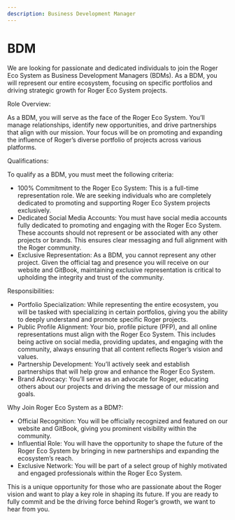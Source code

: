 ```yaml
---
description: Business Development Manager
---
```


# BDM

We are looking for passionate and dedicated individuals to join the Roger Eco System as Business Development Managers (BDMs). As a BDM, you will represent our entire ecosystem, focusing on specific portfolios and driving strategic growth for Roger Eco System projects.

Role Overview:

As a BDM, you will serve as the face of the Roger Eco System. You’ll manage relationships, identify new opportunities, and drive partnerships that align with our mission. Your focus will be on promoting and expanding the influence of Roger’s diverse portfolio of projects across various platforms.

Qualifications:

To qualify as a BDM, you must meet the following criteria:

* 100% Commitment to the Roger Eco System: This is a full-time representation role. We are seeking individuals who are completely dedicated to promoting and supporting Roger Eco System projects exclusively.
* Dedicated Social Media Accounts: You must have social media accounts fully dedicated to promoting and engaging with the Roger Eco System. These accounts should not represent or be associated with any other projects or brands. This ensures clear messaging and full alignment with the Roger community.
* Exclusive Representation: As a BDM, you cannot represent any other project. Given the official tag and presence you will receive on our website and GitBook, maintaining exclusive representation is critical to upholding the integrity and trust of the community.

Responsibilities:

* Portfolio Specialization: While representing the entire ecosystem, you will be tasked with specializing in certain portfolios, giving you the ability to deeply understand and promote specific Roger projects.
* Public Profile Alignment: Your bio, profile picture (PFP), and all online representations must align with the Roger Eco System. This includes being active on social media, providing updates, and engaging with the community, always ensuring that all content reflects Roger’s vision and values.
* Partnership Development: You’ll actively seek and establish partnerships that will help grow and enhance the Roger Eco System.
* Brand Advocacy: You’ll serve as an advocate for Roger, educating others about our projects and driving the message of our mission and goals.

Why Join Roger Eco System as a BDM?:

* Official Recognition: You will be officially recognized and featured on our website and GitBook, giving you prominent visibility within the community.
* Influential Role: You will have the opportunity to shape the future of the Roger Eco System by bringing in new partnerships and expanding the ecosystem’s reach.
* Exclusive Network: You will be part of a select group of highly motivated and engaged professionals within the Roger Eco System.

This is a unique opportunity for those who are passionate about the Roger vision and want to play a key role in shaping its future. If you are ready to fully commit and be the driving force behind Roger’s growth, we want to hear from you.
